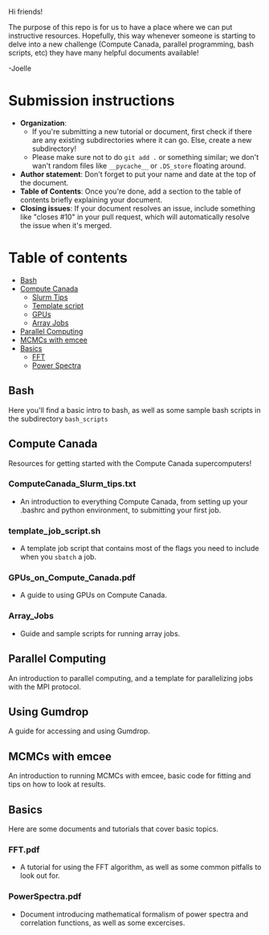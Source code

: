 Hi friends! 

The purpose of this repo is for us to have a place where we can put instructive resources. Hopefully, this way whenever someone is starting to delve into a new challenge (Compute Canada, parallel programming, bash scripts, etc) they have many helpful documents available! 

-Joelle

# Submission instructions 

- **Organization**: 
    * If you're submitting a new tutorial or document, first check if there are any existing subdirectories where it can go. Else, create a new subdirectory!
    * Please make sure not to do `git add .` or something similar; we don't wan't random files like `__pycache__` or `.DS_store` floating around.
- **Author statement**: Don't forget to put your name and date at the top of the document.
- **Table of Contents**: Once you're done, add a section to the table of contents briefly explaining your document.
- **Closing issues**: If your document resolves an issue, include something like "closes #10" in your pull request, which will automatically resolve the issue when it's merged. 

# **Table of contents** 

- [Bash](#bash)
- [Compute Canada](#compute-canada)
    * [Slurm Tips](#ComputeCanada_Slurm_tips.txt)
    * [Template script](#template_job_script.sh)
    * [GPUs](#GPUs_on_Compute_Canada.pdf)
    * [Array Jobs](#array_jobs)
- [Parallel Computing](#parallel-computing)
- [MCMCs with emcee](#MCMCs-with-emcee)
- [Basics](#basics)
    * [FFT](#FFT.pdf)
    * [Power Spectra](#PowerSpectra.pdf)


## Bash

Here you'll find a basic intro to bash, as well as some sample bash scripts in the subdirectory 
`bash_scripts`

## Compute Canada

Resources for getting started with the Compute Canada supercomputers!

### ComputeCanada_Slurm_tips.txt

- An introduction to everything Compute Canada, from setting up your .bashrc and python environment, to submitting your first job.

### template_job_script.sh

- A template job script that contains most of the flags you need to include when you `sbatch` a job. 

### GPUs_on_Compute_Canada.pdf

- A guide to using GPUs on Compute Canada. 

### Array_Jobs

- Guide and sample scripts for running array jobs. 

## Parallel Computing

An introduction to parallel computing, and a template for parallelizing jobs with the MPI protocol. 

## Using Gumdrop

A guide for accessing and using Gumdrop. 

## MCMCs with emcee

An introduction to running MCMCs with emcee, basic code for fitting and tips on how to look at results.

## Basics

Here are some documents and tutorials that cover basic topics. 

### FFT.pdf 
- A tutorial for using the FFT algorithm, as well as some common pitfalls to look out for. 

### PowerSpectra.pdf
- Document introducing mathematical formalism of power spectra and correlation functions, as well as some excercises. 
